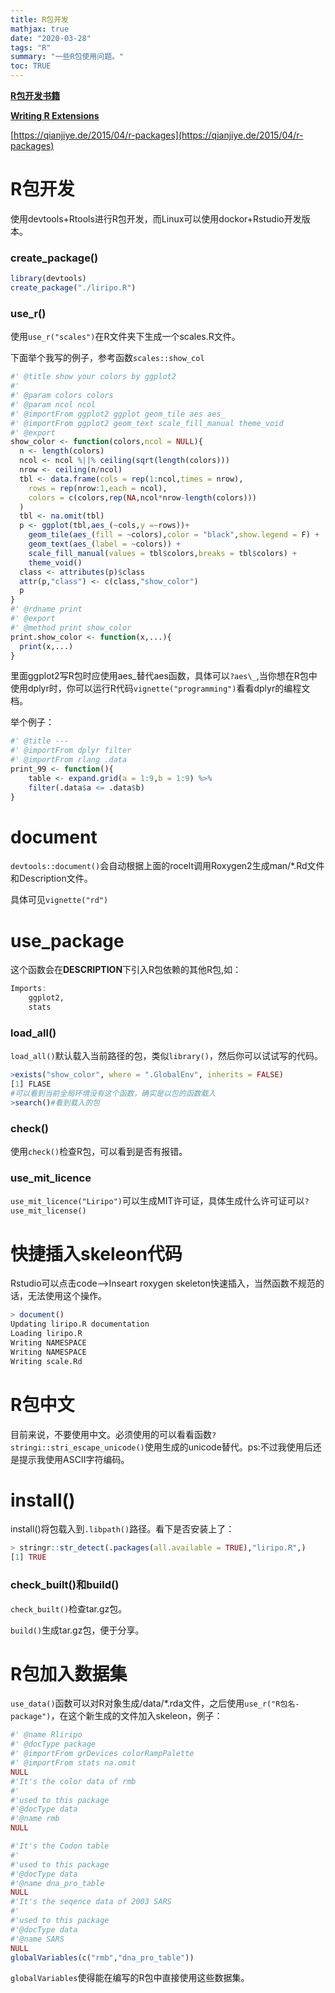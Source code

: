 ```yaml
---
title: R包开发
mathjax: true
date: "2020-03-28"
tags: "R"
summary: "一些R包使用问题。"
toc: TRUE
---
```


**[R包开发书籍](https://r-pkgs.org/)**

**[Writing R Extensions](https://cran.r-project.org/doc/manuals/r-release/R-exts.html)**

[https://qianjiye.de/2015/04/r-packages](https://qianjiye.de/2015/04/r-packages)

# R包开发

使用devtools+Rtools进行R包开发，而Linux可以使用dockor+Rstudio开发版本。

### create_package()

```R
library(devtools)
create_package("./liripo.R")
```

### use_r()

使用`use_r("scales")`在R文件夹下生成一个scales.R文件。

下面举个我写的例子，参考函数`scales::show_col`

```R
#' @title show your colors by ggplot2
#'
#' @param colors colors
#' @param ncol ncol
#' @importFrom ggplot2 ggplot geom_tile aes aes_
#' @importFrom ggplot2 geom_text scale_fill_manual theme_void
#' @export
show_color <- function(colors,ncol = NULL){
  n <- length(colors)
  ncol <- ncol %||% ceiling(sqrt(length(colors)))
  nrow <- ceiling(n/ncol)
  tbl <- data.frame(cols = rep(1:ncol,times = nrow),
    rows = rep(nrow:1,each = ncol),
    colors = c(colors,rep(NA,ncol*nrow-length(colors)))
  )
  tbl <- na.omit(tbl)
  p <- ggplot(tbl,aes_(~cols,y =~rows))+
    geom_tile(aes_(fill = ~colors),color = "black",show.legend = F) +
    geom_text(aes_(label = ~colors)) +
    scale_fill_manual(values = tbl$colors,breaks = tbl$colors) +
    theme_void()
  class <- attributes(p)$class
  attr(p,"class") <- c(class,"show_color")
  p
}
#' @rdname print
#' @export
#' @method print show_color
print.show_color <- function(x,...){
  print(x,...)
}
```

里面ggplot2写R包时应使用aes_替代aes函数，具体可以`?aes\_`,当你想在R包中使用dplyr时，你可以运行R代码`vignette("programming")`看看dplyr的编程文档。

举个例子：

```R
#' @title ---
#' @importFrom dplyr filter 
#' @importFrom rlang .data
print_99 <- function(){
    table <- expand.grid(a = 1:9,b = 1:9) %>%
    filter(.data$a <= .data$b)
}
```

# document

`devtools::document()`会自动根据上面的rocelt调用Roxygen2生成man/*.Rd文件和Description文件。

具体可见`vignette("rd")`

# use_package

这个函数会在**DESCRIPTION**下引入R包依赖的其他R包,如：

```R
Imports: 
    ggplot2,
    stats
```

### load_all()

`load_all()`默认载入当前路径的包，类似`library()`，然后你可以试试写的代码。

```r
>exists("show_color", where = ".GlobalEnv", inherits = FALSE)
[1] FLASE
#可以看到当前全局环境没有这个函数，确实是以包的函数载入
>search()#看到载入的包
```

### check()

使用`check()`检查R包，可以看到是否有报错。



### use_mit_licence

`use_mit_licence("Liripo")`可以生成MIT许可证，具体生成什么许可证可以`?use_mit_license()`

# 快捷插入skeleon代码

Rstudio可以点击code-->Inseart roxygen skeleton快速插入，当然函数不规范的话，无法使用这个操作。

```R
> document()
Updating liripo.R documentation
Loading liripo.R
Writing NAMESPACE
Writing NAMESPACE
Writing scale.Rd
```

# R包中文

目前来说，不要使用中文。必须使用的可以看看函数`?stringi::stri_escape_unicode()`使用生成的unicode替代。ps:不过我使用后还是提示我使用ASCII字符编码。

# install()

install()将包载入到`.libpath()`路径。看下是否安装上了：

```R
> stringr::str_detect(.packages(all.available = TRUE),"liripo.R",)
[1] TRUE
```

### check_built()和build()

`check_built()`检查tar.gz包。

`build()`生成tar.gz包，便于分享。

# R包加入数据集

`use_data()`函数可以对R对象生成/data/*.rda文件，之后使用`use_r("R包名-package")`，在这个新生成的文件加入skeleon，例子：

```R
#' @name Rliripo
#' @docType package
#' @importFrom grDevices colorRampPalette
#' @importFrom stats na.omit
NULL
#'It's the color data of rmb
#'
#'used to this package
#'@docType data
#'@name rmb
NULL

#'It's the Codon table
#'
#'used to this package
#'@docType data
#'@name dna_pro_table
NULL
#'It's the seqence data of 2003 SARS
#'
#'used to this package
#'@docType data
#'@name SARS
NULL
globalVariables(c("rmb","dna_pro_table"))
```

`globalVariables`使得能在编写的R包中直接使用这些数据集。

